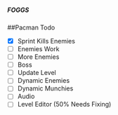 ##### FOGGS

##Pacman Todo
- [X] Sprint Kills Enemies
- [ ] Enemies Work
- [ ] More Enemies
- [ ] Boss
- [ ] Update Level
- [ ] Dynamic Enemies
- [ ] Dynamic Munchies
- [ ] Audio
- [ ] Level Editor (50% Needs Fixing)
